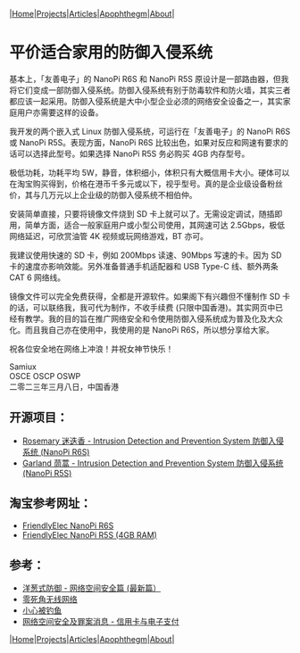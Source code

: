 |[Home](/README.md)|[Projects](/projects.md)|[Articles](/articles.md)|[Apophthegm](/apophthegm.md)|[About](/about.md)|

# 平价适合家用的防御入侵系统

基本上，「友善电子」的 NanoPi R6S 和 NanoPi R5S 原设计是一部路由器，但我将它们变成一部防御入侵系统。防御入侵系统有别于防毒软件和防火墙，其实三者都应该一起采用。防御入侵系统是大中小型企业必须的网络安全设备之一，其实家庭用户亦需要这样的设备。

我开发的两个嵌入式 Linux 防御入侵系统，可运行在「友善电子」的 NanoPi R6S 或 NanoPi R5S。表现方面，NanoPi R6S 比较出色，如果对反应和网速有要求的话可以选择此型号。如果选择 NanoPi R5S 务必购买 4GB 内存型号。

极低功耗，功耗平均 5W，静音，体积细小，体积只有大概信用卡大小。硬体可以在淘宝购买得到，价格在港币千多元或以下，视乎型号。真的是企业级设备粉丝价，其与几万元以上企业级的防御入侵系统不相伯仲。

安装简单直接，只要将镜像文件烧到 SD 卡上就可以了。无需设定调试，随插即用，简单方面，适合一般家庭用户或小型公司使用，其网速可达 2.5Gbps，极低网络延迟，可欣赏油管 4K 视频或玩网络游戏，BT 亦可。 

我建议使用快速的 SD 卡，例如 200Mbps 读速、90Mbps 写速的卡。因为 SD 卡的速度亦影响效能。另外准备普通手机适配器和 USB Type-C 线、额外两条 CAT 6 网络线。

镜像文件可以完全免费获得，全都是开源软件。如果阁下有兴趣但不懂制作 SD 卡的话，可以联络我，我可代为制作，不收手续费 (只限中国香港)。其实网页中已经有教学。我的目的旨在推广网络安全和令使用防御入侵系统成为普及化及大众化。而且我自己亦在使用中，我使用的是 NanoPi R6S，所以想分享给大家。

祝各位安全地在网络上冲浪！并祝女神节快乐！

Samiux  
OSCE  OSCP  OSWP   
二零二三年三月八日，中国香港    

## 开源项目：

- [Rosemary 迷迭香 - Intrusion Detection and Prevention System 防御入侵系统 (NanoPi R6S)](/rosemary.md)  
- [Garland 茼蒿 - Intrusion Detection and Prevention System 防御入侵系统 (NanoPi R5S)](/garland.md)  

## 淘宝参考网址：

- [FriendlyElec NanoPi R6S](https://m.tb.cn/h.UpplqOd?tk=T2SLdRuyGZJ)  
- [FriendlyElec NanoPi R5S (4GB RAM)](https://m.tb.cn/h.UKRJsCx?tk=zLgqdRuBm60)  

## 参考：

- [洋葱式防御 - 网络空间安全篇 (最新篇）](/onion-defense_3.md)  
- [零死角无线网络](/mesh.md)  
- [小心被钓鱼](/phishing.md)  
- [网络空间安全及罪案消息 - 信用卡与电子支付](/e-pay.md)  

|[Home](/README.md)|[Projects](/projects.md)|[Articles](/articles.md)|[Apophthegm](/apophthegm.md)|[About](/about.md)|

